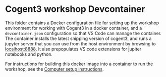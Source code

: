 # Cogent3 workshop Devcontainer

This folder contains a Docker configuration file for setting up the workshop environment for working with Cogent3 in a docker container, and a `devcontainer.json` configuration so that VS Code can manage the container.  The container installs the latest shipping version of cogent3, and runs a jupyter server that you can use from the host environment by browsing to [localhost:8888](localhost:8888).  It also prepopulates VS code extensions for jupiter notebooks and python.

For instructions for building this docker image into a container to run the workshop, see the [Computer setup instructions](https://github.com/cogent3/Cogent3Workshop/wiki/Computer-Setup).